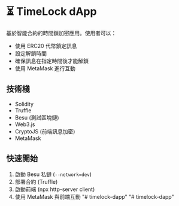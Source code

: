 # ⏳ TimeLock dApp

基於智能合約的時間鎖加密應用。使用者可以：

- 使用 ERC20 代幣鎖定訊息
- 設定解鎖時間
- 確保訊息在指定時間後才能解鎖
- 使用 MetaMask 進行互動

## 技術棧
- Solidity
- Truffle
- Besu (測試區塊鏈)
- Web3.js
- CryptoJS (前端訊息加密)
- MetaMask

## 快速開始
1. 啟動 Besu 私鏈 (`--network=dev`)
2. 部署合約 (Truffle)
3. 啟動前端 (npx http-server client)
4. 使用 MetaMask 與前端互動
"# timelock-dapp" 
"# timelock-dapp" 
